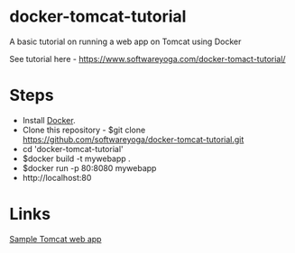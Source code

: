 # docker-tomcat-tutorial
A basic tutorial on running a web app on Tomcat using Docker

See tutorial here - https://www.softwareyoga.com/docker-tomact-tutorial/

# Steps
* Install [Docker](https://docs.docker.com/install/).
* Clone this repository - $git clone https://github.com/softwareyoga/docker-tomcat-tutorial.git
* cd 'docker-tomcat-tutorial'
* $docker build -t mywebapp .
* $docker run -p 80:8080 mywebapp
* http://localhost:80

# Links
[Sample Tomcat web app](https://tomcat.apache.org/tomcat-8.0-doc/appdev/sample/)
